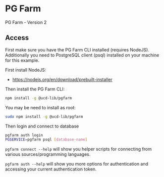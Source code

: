 # PG Farm
PG Farm - Version 2


## Access

First make sure you have the PG Farm CLI installed (requires NodeJS).  Additionally you need to PostgreSQL client (psql) installed on your machine for this example.

First install NodeJS:

 - https://nodejs.org/en/download/prebuilt-installer

Then install the PG Farm CLI:

```bash
npm install -g @ucd-lib/pgfarm
```

You may be need to install as root:

```bash
sudo npm install -g @ucd-lib/pgfarm
```


Then login and connect to database

```bash
pgfarm auth login
PGSERVICE=pgfarm psql [database-name]
```

`pgfarm connect --help` will show you helper scripts for connecting from various sources/programming languages.

`pgfarm auth --help` will show you more options for authentication and accessing your current authentication token.
